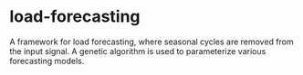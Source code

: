 load-forecasting
================

A framework for load forecasting, where seasonal cycles are removed from the input signal. A genetic algorithm is used to parameterize various forecasting models.
